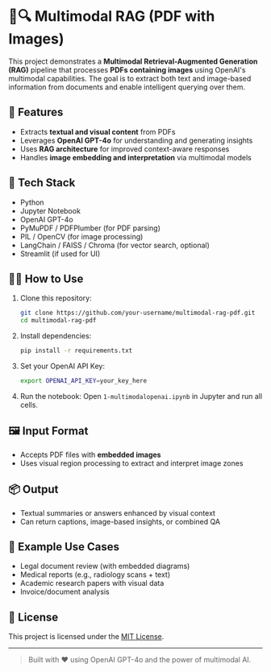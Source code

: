 # 📄🔍 Multimodal RAG (PDF with Images)

This project demonstrates a **Multimodal Retrieval-Augmented Generation (RAG)** pipeline that processes **PDFs containing images** using OpenAI's multimodal capabilities. The goal is to extract both text and image-based information from documents and enable intelligent querying over them.

## 🚀 Features

- Extracts **textual and visual content** from PDFs
- Leverages **OpenAI GPT-4o** for understanding and generating insights
- Uses **RAG architecture** for improved context-aware responses
- Handles **image embedding and interpretation** via multimodal models

## 🧰 Tech Stack

- Python
- Jupyter Notebook
- OpenAI GPT-4o
- PyMuPDF / PDFPlumber (for PDF parsing)
- PIL / OpenCV (for image processing)
- LangChain / FAISS / Chroma (for vector search, optional)
- Streamlit (if used for UI)

## 🧑‍💻 How to Use

1. Clone this repository:
   ```bash
   git clone https://github.com/your-username/multimodal-rag-pdf.git
   cd multimodal-rag-pdf
   ```

2. Install dependencies:
   ```bash
   pip install -r requirements.txt
   ```

3. Set your OpenAI API Key:
   ```bash
   export OPENAI_API_KEY=your_key_here
   ```

4. Run the notebook:
   Open `1-multimodalopenai.ipynb` in Jupyter and run all cells.

## 🖼️ Input Format

- Accepts PDF files with **embedded images**
- Uses visual region processing to extract and interpret image zones

## 📦 Output

- Textual summaries or answers enhanced by visual context
- Can return captions, image-based insights, or combined QA

## 📌 Example Use Cases

- Legal document review (with embedded diagrams)
- Medical reports (e.g., radiology scans + text)
- Academic research papers with visual data
- Invoice/document analysis

## 📄 License

This project is licensed under the [MIT License](LICENSE).

---

> Built with ❤️ using OpenAI GPT-4o and the power of multimodal AI.

